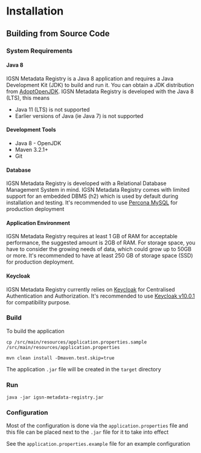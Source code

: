 # Installation
## Building from Source Code
### System Requirements
#### Java 8
IGSN Metadata Registry is a Java 8 application and requires a Java Development Kit (JDK) to build and run it. You can obtain a JDK distribution from [AdoptOpenJDK](https://adoptopenjdk.net/). IGSN Metadata Registry is developed with the Java 8 (LTS), this means
* Java 11 (LTS) is not supported 
* Earlier versions of Java (ie Java 7) is not supported

#### Development Tools
* Java 8 - OpenJDK 
* Maven 3.2.1+
* Git

#### Database
IGSN Metadata Registry is developed with a Relational Database Management System in mind. IGSN Metadata Registry comes with limited support for an embedded DBMS (h2) which is used by default during installation and testing. It's recommended to use [Percona MySQL](https://www.percona.com/) for production deployment

#### Application Environment
IGSN Metadata Registry requires at least 1 GB of RAM for acceptable performance, the suggested amount is 2GB of RAM. For storage space, you have to consider the growing needs of data, which could grow up to 50GB or more. It's recommended to have at least 250 GB of storage space (SSD) for production deployment.  

#### Keycloak
IGSN Metadata Registry currently relies on [Keycloak](https://www.keycloak.org/) for Centralised Authentication and Authorization. It's recommended to use [Keycloak v10.0.1](https://www.keycloak.org/archive/downloads-10.0.1.html) for compatibility purpose. 

### Build
To build the application
```
cp /src/main/resources/application.properties.sample /src/main/resources/application.properties

mvn clean install -Dmaven.test.skip=true
```
The application `.jar` file will be created in the `target` directory
### Run
```
java -jar igsn-metadata-registry.jar
```

### Configuration
Most of the configuration is done via the `application.properties` file and this file can be placed next to the `.jar` file for it to take into effect

See the `application.properties.example` file for an example configuration